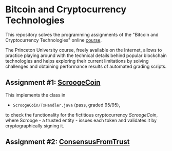 # Bitcoin and Cryptocurrency Technologies
This repository solves the programming assignments of the "Bitcoin and Cryptocurrency Technologies" online [course](https://www.coursera.org/learn/cryptocurrency).

The Princeton University course, freely available on the Internet, allows to practice playing around with the technical details behind popular blockchain technologies and helps exploring their current limitations by solving challenges and obtaining performance results of automated grading scripts.


## Assignment #1: [ScroogeCoin](./ScroogeCoin/Assignment1.pdf)

This implements the class in

 - `ScroogeCoin/TxHandler.java` (pass, graded 95/95),

to check the functionality for the fictitious cryptocurrency *ScroogeCoin*, where Scrooge - a trusted entity - issues each token and validates it by cryptographically signing it.


## Assignment #2: [ConsensusFromTrust](./ConsensusFromTrust/Assignment2.pdf)
